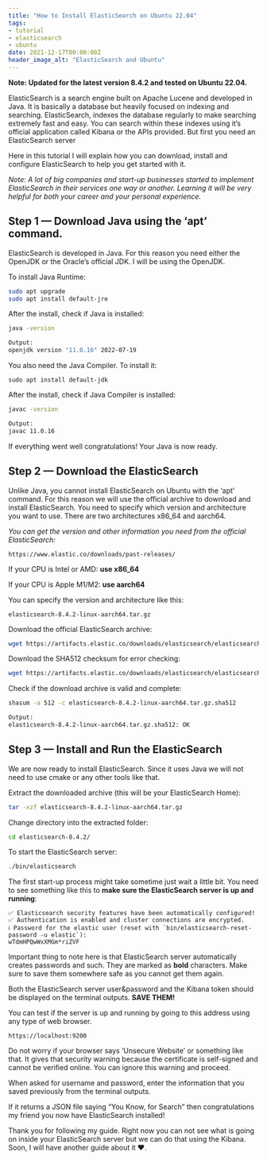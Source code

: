 ```yaml
---
title: "How to Install ElasticSearch on Ubuntu 22.04"
tags:
- tutorial
- elasticsearch
- ubuntu
date: 2021-12-17T00:00:00Z
header_image_alt: "ElasticSearch and Ubuntu"
---
```


**Note: Updated for the latest version 8.4.2 and tested on Ubuntu 22.04.**

ElasticSearch is a search engine built on Apache Lucene and developed in Java. It is basically a database but heavily focused on indexing and searching. ElasticSearch, indexes the database regularly to make searching extremely fast and easy. You can search within these indexes using it’s official application called Kibana or the APIs provided. But first you need an ElasticSearch server

Here in this tutorial I will explain how you can download, install and configure ElasticSearch to help you get started with it.

_Note: A lot of big companies and start-up businesses started to implement ElasticSearch in their services one way or another. Learning it will be very helpful for both your career and your personal experience._

Step 1 — Download Java using the ‘apt’ command.
----

ElasticSearch is developed in Java. For this reason you need either the OpenJDK or the Oracle’s official JDK. I will be using the OpenJDK.

To install Java Runtime:

```bash
sudo apt upgrade
sudo apt install default-jre
```

After the install, check if Java is installed:

```bash
java -version

Output:  
openjdk version "11.0.16" 2022-07-19
```

You also need the Java Compiler. To install it:

```
sudo apt install default-jdk
```

After the install, check if Java Compiler is installed:

```bash
javac -version

Output:  
javac 11.0.16
```

If everything went well congratulations! Your Java is now ready.

Step 2 — Download the ElasticSearch
----

Unlike Java, you cannot install ElasticSearch on Ubuntu with the ‘apt’ command. For this reason we will use the official archive to download and install ElasticSearch. You need to specify which version and architecture you want to use. There are two architectures x86\_64 and aarch64.

_You can get the version and other information you need from the official ElasticSearch:_

```text
https://www.elastic.co/downloads/past-releases/
```

If your CPU is Intel or AMD: **use x86\_64**

If your CPU is Apple M1/M2: **use aarch64**

You can specify the version and architecture like this:

```text
elasticsearch-8.4.2-linux-aarch64.tar.gz
```

Download the official ElasticSearch archive:

```bash
wget https://artifacts.elastic.co/downloads/elasticsearch/elasticsearch-8.4.2-linux-aarch64.tar.gz
```

Download the SHA512 checksum for error checking:

```bash
wget https://artifacts.elastic.co/downloads/elasticsearch/elasticsearch-8.4.2-linux-aarch64.tar.gz.sha512
```

Check if the download archive is valid and complete:

```bash
shasum -a 512 -c elasticsearch-8.4.2-linux-aarch64.tar.gz.sha512

Output:
elasticsearch-8.4.2-linux-aarch64.tar.gz.sha512: OK
```

Step 3 — Install and Run the ElasticSearch
----

We are now ready to install ElasticSearch. Since it uses Java we will not need to use cmake or any other tools like that.

Extract the downloaded archive (this will be your ElasticSearch Home):

```bash
tar -xzf elasticsearch-8.4.2-linux-aarch64.tar.gz
```

Change directory into the extracted folder:

```bash
cd elasticsearch-8.4.2/
```

To start the ElasticSearch server:

```bash
./bin/elasticsearch
```

The first start-up process might take sometime just wait a little bit. You need to see something like this to **make sure the ElasticSearch server is up and running**:

```text
✅ Elasticsearch security features have been automatically configured!
✅ Authentication is enabled and cluster connections are encrypted.
ℹ️ Password for the elastic user (reset with `bin/elasticsearch-reset-password -u elastic`):
wTdmHPQwWxXMGm*riZVF
```

Important thing to note here is that ElasticSearch server automatically creates passwords and such. They are marked as **bold** characters. Make sure to save them somewhere safe as you cannot get them again.

Both the ElasticSearch server user&password and the Kibana token should be displayed on the terminal outputs. **SAVE THEM!**

You can test if the server is up and running by going to this address using any type of web browser.

```text
https://localhost:9200
```

Do not worry if your browser says ‘Unsecure Website’ or something like that. It gives that security warning because the certificate is self-signed and cannot be verified online. You can ignore this warning and proceed.

When asked for username and password, enter the information that you saved previously from the terminal outputs.

If it returns a JSON file saying “You Know, for Search” then congratulations my friend you now have ElasticSearch installed!

Thank you for following my guide. Right now you can not see what is going on inside your ElasticSearch server but we can do that using the Kibana. Soon, I will have another guide about it ❤.


